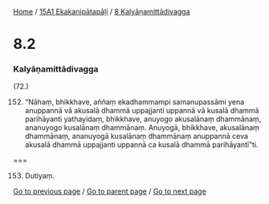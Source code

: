 
[Home](/) / [15A1 Ekakanipātapāḷi](/tipitaka/15A1.md) / [8 Kalyāṇamittādivagga](/tipitaka/15A1/8.md)

# 8.2

### Kalyāṇamittādivagga

(72.)

152. “Nāhaṃ, bhikkhave, aññaṃ ekadhammampi samanupassāmi yena anuppannā vā akusalā dhammā uppajjanti uppannā vā kusalā dhammā parihāyanti yathayidaṃ, bhikkhave, anuyogo akusalānaṃ dhammānaṃ, ananuyogo kusalānaṃ dhammānaṃ. Anuyogā, bhikkhave, akusalānaṃ dhammānaṃ, ananuyogā kusalānaṃ dhammānaṃ anuppannā ceva akusalā dhammā uppajjanti uppannā ca kusalā dhammā parihāyantī”ti.

===

153. Dutiyaṃ.



[Go to previous page](/tipitaka/15A1/8/8.1.md) / [Go to parent page](/tipitaka/15A1/8.md) / [Go to next page](/tipitaka/15A1/8/8.3.md)


